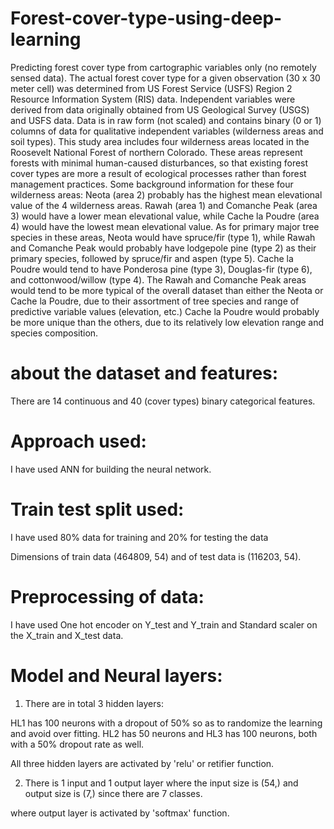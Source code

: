 # Forest-cover-type-using-deep-learning
Predicting forest cover type from cartographic variables only (no remotely sensed data). The actual forest cover type for a given observation (30 x 30 meter cell) was determined from US Forest Service (USFS) Region 2 Resource Information System (RIS) data. Independent variables were derived from data originally obtained from US Geological Survey (USGS) and USFS data. Data is in raw form (not scaled) and contains binary (0 or 1) columns of data for qualitative independent variables (wilderness areas and soil types).  This study area includes four wilderness areas located in the Roosevelt National Forest of northern Colorado. These areas represent forests with minimal human-caused disturbances, so that existing forest cover types are more a result of ecological processes rather than forest management practices.  Some background information for these four wilderness areas: Neota (area 2) probably has the highest mean elevational value of the 4 wilderness areas. Rawah (area 1) and Comanche Peak (area 3) would have a lower mean elevational value, while Cache la Poudre (area 4) would have the lowest mean elevational value.  As for primary major tree species in these areas, Neota would have spruce/fir (type 1), while Rawah and Comanche Peak would probably have lodgepole pine (type 2) as their primary species, followed by spruce/fir and aspen (type 5). Cache la Poudre would tend to have Ponderosa pine (type 3), Douglas-fir (type 6), and cottonwood/willow (type 4).  The Rawah and Comanche Peak areas would tend to be more typical of the overall dataset than either the Neota or Cache la Poudre, due to their assortment of tree species and range of predictive variable values (elevation, etc.) Cache la Poudre would probably be more unique than the others, due to its relatively low elevation range and species composition.

# about the dataset and features:

There are 14 continuous and 40 (cover types) binary categorical features. 

# Approach used:

I have used ANN for building the neural network.

# Train test split used:

I have used 80% data for training and 20% for testing the data

Dimensions of train data (464809, 54) and of test data is (116203, 54).

# Preprocessing of data:

I have used One hot encoder on Y_test and Y_train and Standard scaler on the X_train and X_test data.

# Model and Neural layers:

1) There are in total 3 hidden layers:

HL1 has 100 neurons with a dropout of 50% so as to randomize the learning and avoid over fitting.
HL2 has 50 neurons and
HL3 has 100 neurons, both with a 50% dropout rate as well.

All three hidden layers are activated by 'relu' or retifier function.

2) There is 1 input and 1 output layer where the input size is (54,) and output size is (7,) since there are 7 classes.

where output layer is activated by 'softmax' function.
